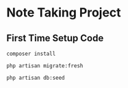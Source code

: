 # Note Taking Project



## First Time Setup Code

```
composer install

php artisan migrate:fresh

php artisan db:seed

```


